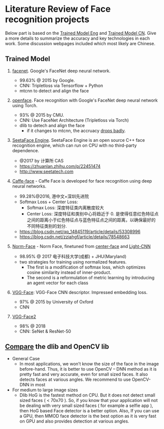 # Literature Review of Face recognition projects

Below part is based on the [Trained Model Eng](https://github.com/betars/Face-Resources#trained-model) and [Trained Model CN](https://zhuanlan.zhihu.com/p/35339201). Give a more details to summarize the accuracy and key technologies in each work. Some discussion webpages included which most likely are Chinese. 

## Trained Model

1. [facenet](https://github.com/davidsandberg/facenet). Google's FaceNet deep neural network.
	* 99.63% @ 2015 by Google. 
	* CNN: Tripletloss via Tensorflow + Python
	* mtcnn to detect and align the face

2. [openface](https://github.com/cmusatyalab/openface). Face recognition with Google's FaceNet deep neural network using Torch.
	* 93% @ 2015 by CMU. 
	* CNN: Use FaceNet Architecture (Tripletloss via Torch)
	* dlib to detech and align the face
		* if it changes to mtcnn, the accruacy [drops badly](https://zhuanlan.zhihu.com/p/43804018).

3. [SeetaFace Engine](https://github.com/seetaface/SeetaFaceEngine). SeetaFace Engine is an open source C++ face recognition engine, which can run on CPU with no third-party dependence. 
	* @2017 by 计算所 CAS
	* https://zhuanlan.zhihu.com/p/22451474
	* http://www.seetatech.com

4. [Caffe-face](https://github.com/ydwen/caffe-face) - Caffe Face is developed for face recognition using deep neural networks. 
	* 99.28%@2016, 港中文+深圳先进院
	* Softmax Loss + Center Loss: 
		* Softmax Loss: 深度特征类内离散度较大
		* Center Loss: 深度特征和类别中心将趋近于 0.  是使得任意红色特征点之间的距离小于红色特征点与蓝色特征点之间的距离，以确保最好的不同特征类别的划分.
	* https://blog.csdn.net/qq_14845119/article/details/53308996
	* https://blog.csdn.net/zziahgf/article/details/78548663

5. [Norm-Face](https://github.com/happynear/NormFace) - Norm Face, finetuned from  [center-face](https://github.com/ydwen/caffe-face) and [Light-CNN](https://github.com/AlfredXiangWu/face_verification_experiment)
	* 98.95% @ 2017 电子科技大学(成都) + JHU(Maryland)
	* two strategies for training using normalized features. 
		* The first is a modification of softmax loss, which optimizes cosine similarity instead of inner-product. 
		* The second is a reformulation of metric learning by introducing an agent vector for each class

6. [VGG-Face](http://www.robots.ox.ac.uk/~vgg/software/vgg_face/): VGG-Face CNN descriptor. Impressed embedding loss.
	* 97% @ 2015 by University of Oxford 
	* CNN
  
7. [VGG-Face2](http://www.robots.ox.ac.uk/~vgg/data/vgg_face2/)
	* 98% @ 2018 
	* CNN: SeNet & ResNet-50

## [Compare](https://www.pyimagesearch.com/2017/04/10/detect-eyes-nose-lips-jaw-dlib-opencv-python/) the dlib and OpenCV lib
* General Case
  * In most applications, we won’t know the size of the face in the image before-hand. Thus, it is better to use OpenCV – DNN method as it is pretty fast and very accurate, even for small sized faces. It also detects faces at various angles. We recommend to use OpenCV-DNN in most
* For medium to large image sizes
  * Dlib HoG is the fastest method on CPU. But it does not detect small sized faces ( < 70x70 ). So, if you know that your application will not be dealing with very small sized faces ( for example a selfie app ), then HoG based Face detector is a better option. Also, If you can use a GPU, then MMOD face detector is the best option as it is very fast on GPU and also provides detection at various angles.


